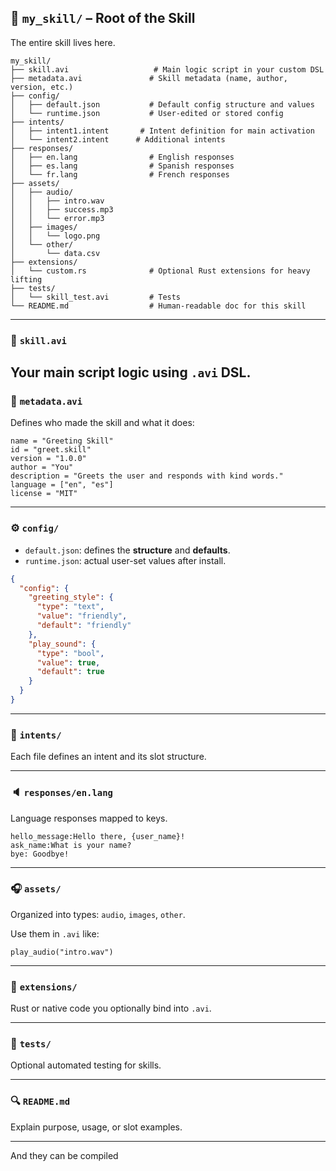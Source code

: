 ## 📁 `my_skill/` – Root of the Skill
The entire skill lives here.

```
my_skill/
├── skill.avi                   # Main logic script in your custom DSL
├── metadata.avi               # Skill metadata (name, author, version, etc.)
├── config/
│   ├── default.json           # Default config structure and values
│   └── runtime.json           # User-edited or stored config
├── intents/
│   ├── intent1.intent       # Intent definition for main activation
│   └── intent2.intent      # Additional intents
├── responses/
│   ├── en.lang                # English responses
│   ├── es.lang                # Spanish responses
│   └── fr.lang                # French responses
├── assets/
│   ├── audio/
│   │   ├── intro.wav
│   │   ├── success.mp3
│   │   └── error.mp3
│   ├── images/
│   │   └── logo.png
│   └── other/
│       └── data.csv
├── extensions/
│   └── custom.rs              # Optional Rust extensions for heavy lifting
├── tests/
│   └── skill_test.avi         # Tests
└── README.md                  # Human-readable doc for this skill
```

---

### 🧠 `skill.avi`
Your main script logic using `.avi` DSL.
---

### 📇 `metadata.avi`

Defines who made the skill and what it does:

```avi
name = "Greeting Skill"
id = "greet.skill"
version = "1.0.0"
author = "You"
description = "Greets the user and responds with kind words."
language = ["en", "es"]
license = "MIT"
```

---

### ⚙️ `config/`

- `default.json`: defines the **structure** and **defaults**.
- `runtime.json`: actual user-set values after install.

```json
{
  "config": {
    "greeting_style": {
      "type": "text",
      "value": "friendly",
      "default": "friendly"
    },
    "play_sound": {
      "type": "bool",
      "value": true,
      "default": true
    }
  }
}
```

---

### 💬 `intents/`

Each file defines an intent and its slot structure.

---

### 🔈 `responses/en.lang`

Language responses mapped to keys.

```
hello_message:Hello there, {user_name}!
ask_name:What is your name?
bye: Goodbye!
```

---

### 🎧 `assets/`

Organized into types: `audio`, `images`, `other`.

Use them in `.avi` like:

```avi
play_audio("intro.wav")
```

---

### 🧩 `extensions/`

Rust or native code you optionally bind into `.avi`.

---

### 🧪 `tests/`

Optional automated testing for skills.

---

### 🔍 `README.md`

Explain purpose, usage, or slot examples.

---

And they can be compiled
